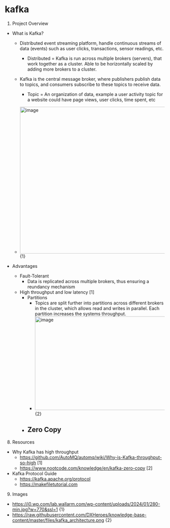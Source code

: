 # kafka

1. Project Overview
  - What is Kafka?
    - Distributed event streaming platform, handle continuous streams of data (events) such as user clicks, transactions, sensor readings, etc.
      - Distributed = Kafka is run across multiple brokers (servers), that work together as a cluster. Able to be horizontally scaled by adding more brokers to a cluster.
    - Kafka is the central message broker, where publishers publish data to topics, and consumers subscribe to these topics to receive data.
      - Topic = An organization of data, example a user activity topic for a website could have page views, user clicks, time spent, etc
     
    - <img width="770" height="462" alt="image" src="https://github.com/user-attachments/assets/b0baf235-0121-4958-9d3d-57dff98208fe" /> {1}
 
  - Advantages
    - Fault-Tolerant
      - Data is replicated across multiple brokers, thus ensuring a reundancy mechanism
    - High throughput and low latency [1]
      - Partitions
        - Topics are split further into partitions across different brokers in the cluster, which allows read and writes in parallel. Each partition increases the systems throughput.
        - <img width="600" height="295" alt="image" src="https://github.com/user-attachments/assets/42689b21-cbc3-4bdb-b562-d195684e6663" /> {2}
      - Zero Copy
        - 
   
8. Resources
  - Why Kafka has high throughput
    - https://github.com/AutoMQ/automq/wiki/Why-is-Kafka-throughput-so-high [1]
    - https://www.nootcode.com/knowledge/en/kafka-zero-copy [2]
  - Kafka Protocol Guide
    - https://kafka.apache.org/protocol
    - https://makefiletutorial.com

9. Images
  - https://i0.wp.com/lab.wallarm.com/wp-content/uploads/2024/01/280-min.jpg?w=770&ssl=1 {1}
  - https://raw.githubusercontent.com/DXHeroes/knowledge-base-content/master/files/kafka_architecture.png {2}
